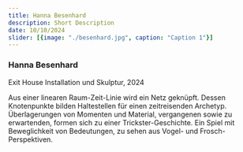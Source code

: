 ```yaml
---
title: Hanna Besenhard 
description: Short Description
date: 10/10/2024 
slider: [{image: "./besenhard.jpg", caption: "Caption 1"}]
---
```


### Hanna Besenhard
Exit House 
Installation und Skulptur, 2024

Aus einer linearen Raum-Zeit-Linie wird ein Netz geknüpft. Dessen Knotenpunkte bilden Haltestellen für einen zeitreisenden Archetyp. Überlagerungen von Momenten und Material, vergangenen sowie zu erwartenden, formen sich zu einer Trickster-Geschichte. Ein Spiel mit Beweglichkeit von Bedeutungen, zu sehen aus Vogel- und Frosch-Perspektiven.

